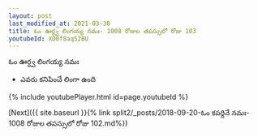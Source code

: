 ```yaml
---
layout: post
last_modified_at: 2021-03-30
title: ఓం ఊర్ధ్వ లింగయ్య నమః- 1008 రోజుల తపస్సులో రోజు 103
youtubeId: XD0f8aq52BU
---
```

 
 
 ఓం ఊర్ధ్వ లింగయ్య నమః  
 
 -  ఎవరు కనిపించే లింగా ఉంది 
 
  
 
  
 
 
 
 
 
 


{% include youtubePlayer.html id=page.youtubeId %}
 
[Next]({{ site.baseurl }}{% link  split2/_posts/2018-09-20-ఓం కపర్దినే నమః- 1008 రోజుల తపస్సులో రోజు 102.md%})
 
